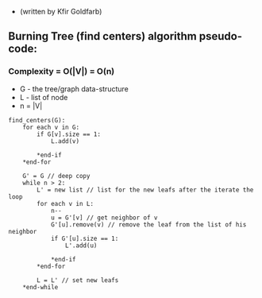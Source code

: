 * (written by Kfir Goldfarb)

## Burning Tree (find centers) algorithm pseudo-code:
### Complexity = O(|V|) = O(n)

* G - the tree/graph data-structure
* L - list of node
* n = |V|

```
find_centers(G):
    for each v in G:
        if G[v].size == 1:
            L.add(v)
        
        *end-if
    *end-for
    
    G' = G // deep copy
    while n > 2:
        L' = new list // list for the new leafs after the iterate the loop
        for each v in L:
            n--
            u = G'[v] // get neighbor of v
            G'[u].remove(v) // remove the leaf from the list of his neighbor
            if G'[u].size == 1:
                L'.add(u)
                
            *end-if
        *end-for
        
        L = L' // set new leafs
    *end-while
```
